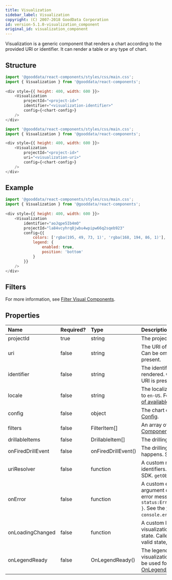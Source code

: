 ```yaml
---
title: Visualization
sidebar_label: Visualization
copyright: (C) 2007-2018 GoodData Corporation
id: version-5.1.0-visualization_component
original_id: visualization_component
---
```


Visualization is a generic component that renders a chart according to the provided URI or identifier. It can render a table or any type of chart.

## Structure

```javascript
import '@gooddata/react-components/styles/css/main.css';
import { Visualization } from '@gooddata/react-components';
 
<div style={{ height: 400, width: 600 }}>
    <Visualization
        projectId="<project-id>"
        identifier="<visualization-identifier>"
        config={<chart-config>}
    />
</div>
```

```javascript
import '@gooddata/react-components/styles/css/main.css';
import { Visualization } from '@gooddata/react-components';

<div style={{ height: 400, width: 600 }}>
    <Visualization
        projectId="<project-id>"
        uri="<visualization-uri>"
        config={<chart-config>}
    />
</div>
```

## Example

<!-- This example uses data from the GoodSales // TODO REMOVE! demo project. For testing purposes, you can use this snippet as is. -->

```javascript
import '@gooddata/react-components/styles/css/main.css';
import { Visualization } from '@gooddata/react-components';
 
<div style={{ height: 400, width: 600 }}>
    <Visualization
        identifier="aoJqpe5Ib4mO"
        projectId="la84vcyhrq8jwbu4wpipw66q2sqeb923"
        config={{
            colors: ['rgba(195, 49, 73, 1)', 'rgba(168, 194, 86, 1)'],
            legend: {
                enabled: true,
                position: 'bottom'
            }
        }}
    />
</div>
```

## Filters

For more information, see [Filter Visual Components](filter_visual_components.md).

## Properties

| Name | Required? | Type | Description |
| :--- | :--- | :--- | :--- |
| projectId | true | string | The project ID |
| uri | false | string | The URI of the visualization to be rendered. Can be omitted if the visualization identifier is present. |
| identifier | false | string | The identifier of the visualization to be rendered. Can be omitted if the visualization URI is present. |
| locale | false | string | The localization of the visualization. Defaults to `en-US`. For other languages, see the [full list of available localizations](https://github.com/gooddata/gooddata-react-components/tree/master/src/translations). |
| config  | false | object | The chart configuration object. See [Chart Config](chart_config.md). |
| filters | false | FilterItem[] | An array of filter definitions. See [Filter Visual Components](filter_visual_components.md). |
| drillableItems | false | DrillableItem\[\] | The drilling configuration. See [DrillableItems](drillable_item.md).|
| onFiredDrillEvent | false | onFiredDrillEvent\(\) | The drilling event catcher. Called when drilling happens. See [OnFireDrillEvent](on_fire_drill_event.md).|
| uriResolver | false | function | A custom method for querying URIs for identifiers. Defaults to the standard Gooddata SDK. `getObjectUri()`. |
| onError | false | function | A custom error handler. Called with the argument containing the state and original error message, for example: `{ status:ErrorStates.BAD_REQUEST,error: {...} }`. See the [full list of error states](https://github.com/gooddata/gooddata-react-components/blob/master/src/constants/errorStates.ts). Defaults to `console.error`.|
| onLoadingChanged | false | function | A custom loading handler. Called when a visualization changes to/from the loading state. Called with the argument denoting a valid state, for example: `{ isLoading:false}`. |
| onLegendReady | false | OnLegendReady\(\) | The legend ready callback. Called when the visualization series are ready to render. Can be used for rendering a custom legend. See [OnLegendReady](on_legend_ready.md). |
